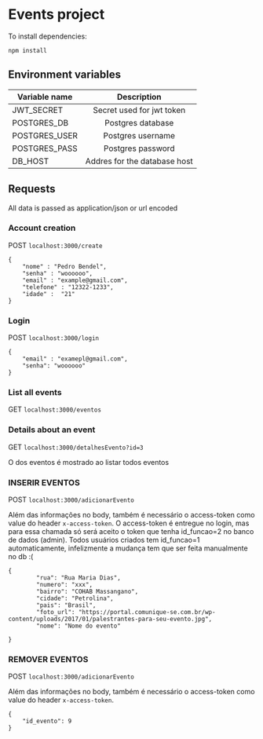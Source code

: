 # Events project

To install dependencies:

```
npm install
```

## Environment variables

| Variable name | Description |
| ------------- |:-------------:|
| JWT_SECRET     | Secret used for jwt token |
| POSTGRES_DB     | Postgres database |
| POSTGRES_USER     | Postgres username |
| POSTGRES_PASS    | Postgres password      |
| DB_HOST     | Addres for the database host   |



## Requests

All data is passed as application/json or url encoded

### Account creation

POST `localhost:3000/create`

```
{
	"nome" : "Pedro Bendel",
	"senha" : "woooooo",
	"email" : "example@gmail.com",
	"telefone" : "12322-1233",
	"idade" :  "21"
}

```

### Login

POST `localhost:3000/login`

```
{
	"email" : "examepl@gmail.com",
	"senha": "woooooo"
}

```

### List all events

GET `localhost:3000/eventos`

### Details about an event

GET `localhost:3000/detalhesEvento?id=3`

O dos eventos é mostrado ao listar todos eventos

### INSERIR EVENTOS

POST `localhost:3000/adicionarEvento`

Além das informações no body, também é necessário o access-token como value do header `x-access-token`.
O access-token é entregue no login, mas para essa chamada só será aceito o token que tenha id_funcao=2 no banco de dados (admin). Todos usuários criados tem id_funcao=1 automaticamente, infelizmente a mudança tem que ser feita manualmente no db :(


```
{
		"rua": "Rua Maria Dias",
		"numero": "xxx",
		"bairro": "COHAB Massangano",
		"cidade": "Petrolina",
		"pais": "Brasil",
		"foto_url": "https://portal.comunique-se.com.br/wp-content/uploads/2017/01/palestrantes-para-seu-evento.jpg",
		"nome": "Nome do evento"
	
}
```
### REMOVER EVENTOS

POST `localhost:3000/adicionarEvento`

Além das informações no body, também é necessário o access-token como value do header `x-access-token`.

```
{
	"id_evento": 9
}

```
